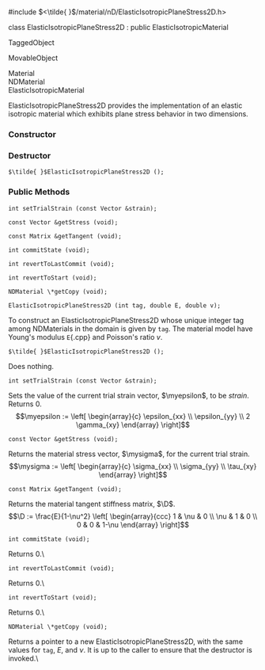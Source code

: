 \
#include $<\tilde{ }$/material/nD/ElasticIsotropicPlaneStress2D.h$>$


class ElasticIsotropicPlaneStress2D : public ElasticIsotropicMaterial


TaggedObject

MovableObject

Material\
NDMaterial\
ElasticIsotropicMaterial

ElasticIsotropicPlaneStress2D provides the implementation of an elastic
isotropic material which exhibits plane stress behavior in two
dimensions.
### Constructor


### Destructor


```{.cpp}
$\tilde{ }$ElasticIsotropicPlaneStress2D ();
```

### Public Methods


```{.cpp}
int setTrialStrain (const Vector &strain);
```



```{.cpp}
const Vector &getStress (void);
```



```{.cpp}
const Matrix &getTangent (void);
```



```{.cpp}
int commitState (void);
```



```{.cpp}
int revertToLastCommit (void);
```



```{.cpp}
int revertToStart (void);
```



```{.cpp}
NDMaterial \*getCopy (void);
```




```{.cpp}
ElasticIsotropicPlaneStress2D (int tag, double E, double v);
```


To construct an ElasticIsotropicPlaneStress2D whose unique integer tag
among NDMaterials in the domain is given by `tag`. The material model
have Young's modulus `E`{.cpp} and Poisson's ratio *v*.

```{.cpp}
$\tilde{ }$ElasticIsotropicPlaneStress2D ();
```


Does nothing.

```{.cpp}
int setTrialStrain (const Vector &strain);
```


Sets the value of the current trial strain vector, $\myepsilon$, to be
*strain*. Returns $0$.\
$$\myepsilon := \left[
   \begin{array}{c}
       \epsilon_{xx} \\
       \epsilon_{yy}   \\
       2 \gamma_{xy}   
   \end{array} 
 \right]$$


```{.cpp}
const Vector &getStress (void);
```


Returns the material stress vector, $\mysigma$, for the current trial
strain.\
$$\mysigma := \left[
   \begin{array}{c}
       \sigma_{xx} \\
       \sigma_{yy}   \\
       \tau_{xy}   
   \end{array} 
 \right]$$


```{.cpp}
const Matrix &getTangent (void);
```


Returns the material tangent stiffness matrix, $\D$.\
$$\D := \frac{E}{1-\nu^2} \left[
   \begin{array}{ccc}
         1 & \nu &     0 \\
       \nu &   1 &     0 \\
         0 &   0 & 1-\nu
   \end{array} 
 \right]$$


```{.cpp}
int commitState (void);
```


Returns $0$.\

```{.cpp}
int revertToLastCommit (void);
```


Returns $0$.\

```{.cpp}
int revertToStart (void);
```


Returns $0$.\

```{.cpp}
NDMaterial \*getCopy (void);
```


Returns a pointer to a new ElasticIsotropicPlaneStress2D, with the same
values for `tag`, *E*, and $\nu$. It is up to the caller to ensure that
the destructor is invoked.\

